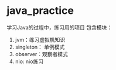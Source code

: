 # java_practice

学习Java的过程中，练习用的项目
包含模块：

1. jvm：练习虚拟机知识
2. singleton： 单例模式
3. observer：观察者模式
4. nio: nio练习
